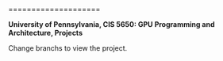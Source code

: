 
====================

**University of Pennsylvania, CIS 5650: GPU Programming and Architecture, Projects**

Change branchs to view the project.